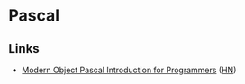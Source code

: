 # Pascal

## Links

- [Modern Object Pascal Introduction for Programmers](http://newpascal.org/assets/modern_pascal_introduction.html) ([HN](https://news.ycombinator.com/item?id=23742999))
